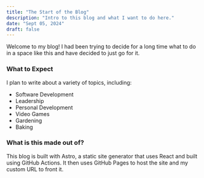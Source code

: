 ```yaml
---
title: "The Start of the Blog"
description: "Intro to this blog and what I want to do here."
date: "Sept 05, 2024"
draft: false
---
```


Welcome to my blog! I had been trying to decide for a long time what to do in a space like this and have decided to just go for it.

### What to Expect

I plan to write about a variety of topics, including:

- Software Development
- Leadership
- Personal Development
- Video Games
- Gardening
- Baking

### What is this made out of?

This blog is built with Astro, a static site generator that uses React and built using GitHub Actions. It then uses GitHub Pages to host the site and my custom URL to front it.
